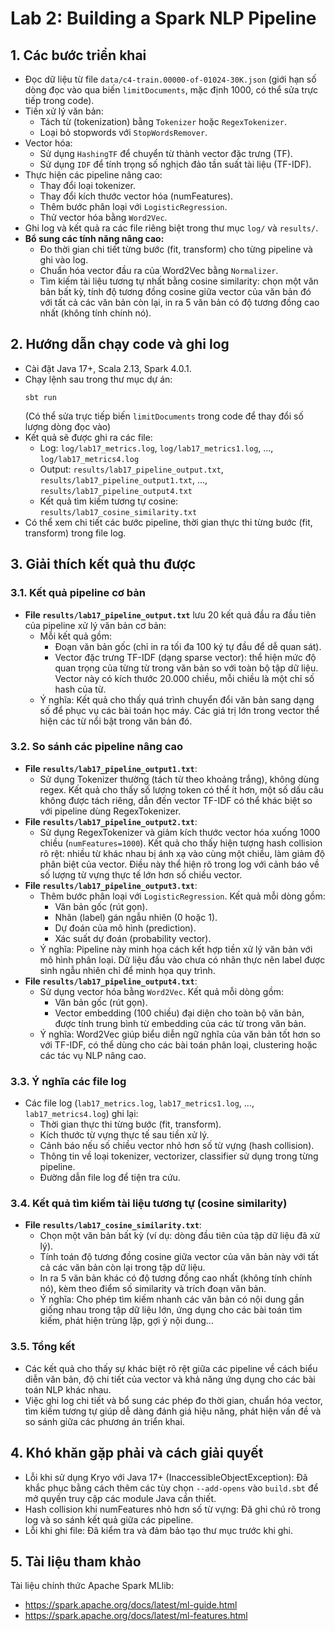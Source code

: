 # Lab 2: Building a Spark NLP Pipeline

## 1. Các bước triển khai

- Đọc dữ liệu từ file `data/c4-train.00000-of-01024-30K.json` (giới hạn số dòng đọc vào qua biến `limitDocuments`, mặc định 1000, có thể sửa trực tiếp trong code).
- Tiền xử lý văn bản:
  - Tách từ (tokenization) bằng `Tokenizer` hoặc `RegexTokenizer`.
  - Loại bỏ stopwords với `StopWordsRemover`.
- Vector hóa:
  - Sử dụng `HashingTF` để chuyển từ thành vector đặc trưng (TF).
  - Sử dụng `IDF` để tính trọng số nghịch đảo tần suất tài liệu (TF-IDF).
- Thực hiện các pipeline nâng cao:
  - Thay đổi loại tokenizer.
  - Thay đổi kích thước vector hóa (numFeatures).
  - Thêm bước phân loại với `LogisticRegression`.
  - Thử vector hóa bằng `Word2Vec`.
- Ghi log và kết quả ra các file riêng biệt trong thư mục `log/` và `results/`.
- **Bổ sung các tính năng nâng cao:**
  - Đo thời gian chi tiết từng bước (fit, transform) cho từng pipeline và ghi vào log.
  - Chuẩn hóa vector đầu ra của Word2Vec bằng `Normalizer`.
  - Tìm kiếm tài liệu tương tự nhất bằng cosine similarity: chọn một văn bản bất kỳ, tính độ tương đồng cosine giữa vector của văn bản đó với tất cả các văn bản còn lại, in ra 5 văn bản có độ tương đồng cao nhất (không tính chính nó).

## 2. Hướng dẫn chạy code và ghi log

- Cài đặt Java 17+, Scala 2.13, Spark 4.0.1.
- Chạy lệnh sau trong thư mục dự án:
  ```
  sbt run
  ```
  (Có thể sửa trực tiếp biến `limitDocuments` trong code để thay đổi số lượng dòng đọc vào)
- Kết quả sẽ được ghi ra các file:
  - Log: `log/lab17_metrics.log`, `log/lab17_metrics1.log`, ..., `log/lab17_metrics4.log`
  - Output: `results/lab17_pipeline_output.txt`, `results/lab17_pipeline_output1.txt`, ..., `results/lab17_pipeline_output4.txt`
  - Kết quả tìm kiếm tương tự cosine: `results/lab17_cosine_similarity.txt`
- Có thể xem chi tiết các bước pipeline, thời gian thực thi từng bước (fit, transform) trong file log.

## 3. Giải thích kết quả thu được

### 3.1. Kết quả pipeline cơ bản

- **File `results/lab17_pipeline_output.txt`** lưu 20 kết quả đầu ra đầu tiên của pipeline xử lý văn bản cơ bản:
  - Mỗi kết quả gồm:
    - Đoạn văn bản gốc (chỉ in ra tối đa 100 ký tự đầu để dễ quan sát).
    - Vector đặc trưng TF-IDF (dạng sparse vector): thể hiện mức độ quan trọng của từng từ trong văn bản so với toàn bộ tập dữ liệu. Vector này có kích thước 20.000 chiều, mỗi chiều là một chỉ số hash của từ.
  - Ý nghĩa: Kết quả cho thấy quá trình chuyển đổi văn bản sang dạng số để phục vụ các bài toán học máy. Các giá trị lớn trong vector thể hiện các từ nổi bật trong văn bản đó.

### 3.2. So sánh các pipeline nâng cao

- **File `results/lab17_pipeline_output1.txt`**:
  - Sử dụng Tokenizer thường (tách từ theo khoảng trắng), không dùng regex. Kết quả cho thấy số lượng token có thể ít hơn, một số dấu câu không được tách riêng, dẫn đến vector TF-IDF có thể khác biệt so với pipeline dùng RegexTokenizer.
- **File `results/lab17_pipeline_output2.txt`**:
  - Sử dụng RegexTokenizer và giảm kích thước vector hóa xuống 1000 chiều (`numFeatures=1000`). Kết quả cho thấy hiện tượng hash collision rõ rệt: nhiều từ khác nhau bị ánh xạ vào cùng một chiều, làm giảm độ phân biệt của vector. Điều này thể hiện rõ trong log với cảnh báo về số lượng từ vựng thực tế lớn hơn số chiều vector.
- **File `results/lab17_pipeline_output3.txt`**:
  - Thêm bước phân loại với `LogisticRegression`. Kết quả mỗi dòng gồm:
    - Văn bản gốc (rút gọn).
    - Nhãn (label) gán ngẫu nhiên (0 hoặc 1).
    - Dự đoán của mô hình (prediction).
    - Xác suất dự đoán (probability vector).
  - Ý nghĩa: Pipeline này minh họa cách kết hợp tiền xử lý văn bản với mô hình phân loại. Dữ liệu đầu vào chưa có nhãn thực nên label được sinh ngẫu nhiên chỉ để minh họa quy trình.
- **File `results/lab17_pipeline_output4.txt`**:
  - Sử dụng vector hóa bằng `Word2Vec`. Kết quả mỗi dòng gồm:
    - Văn bản gốc (rút gọn).
    - Vector embedding (100 chiều) đại diện cho toàn bộ văn bản, được tính trung bình từ embedding của các từ trong văn bản.
  - Ý nghĩa: Word2Vec giúp biểu diễn ngữ nghĩa của văn bản tốt hơn so với TF-IDF, có thể dùng cho các bài toán phân loại, clustering hoặc các tác vụ NLP nâng cao.

### 3.3. Ý nghĩa các file log

- Các file log (`lab17_metrics.log`, `lab17_metrics1.log`, ..., `lab17_metrics4.log`) ghi lại:
  - Thời gian thực thi từng bước (fit, transform).
  - Kích thước từ vựng thực tế sau tiền xử lý.
  - Cảnh báo nếu số chiều vector nhỏ hơn số từ vựng (hash collision).
  - Thông tin về loại tokenizer, vectorizer, classifier sử dụng trong từng pipeline.
  - Đường dẫn file log để tiện tra cứu.

### 3.4. Kết quả tìm kiếm tài liệu tương tự (cosine similarity)

- **File `results/lab17_cosine_similarity.txt`**:
  - Chọn một văn bản bất kỳ (ví dụ: dòng đầu tiên của tập dữ liệu đã xử lý).
  - Tính toán độ tương đồng cosine giữa vector của văn bản này với tất cả các văn bản còn lại trong tập dữ liệu.
  - In ra 5 văn bản khác có độ tương đồng cao nhất (không tính chính nó), kèm theo điểm số similarity và trích đoạn văn bản.
  - Ý nghĩa: Cho phép tìm kiếm nhanh các văn bản có nội dung gần giống nhau trong tập dữ liệu lớn, ứng dụng cho các bài toán tìm kiếm, phát hiện trùng lặp, gợi ý nội dung...

### 3.5. Tổng kết

- Các kết quả cho thấy sự khác biệt rõ rệt giữa các pipeline về cách biểu diễn văn bản, độ chi tiết của vector và khả năng ứng dụng cho các bài toán NLP khác nhau.
- Việc ghi log chi tiết và bổ sung các phép đo thời gian, chuẩn hóa vector, tìm kiếm tương tự giúp dễ dàng đánh giá hiệu năng, phát hiện vấn đề và so sánh giữa các phương án triển khai.

## 4. Khó khăn gặp phải và cách giải quyết

- Lỗi khi sử dụng Kryo với Java 17+ (InaccessibleObjectException): Đã khắc phục bằng cách thêm các tùy chọn `--add-opens` vào `build.sbt` để mở quyền truy cập các module Java cần thiết.
- Hash collision khi numFeatures nhỏ hơn số từ vựng: Đã ghi chú rõ trong log và so sánh kết quả giữa các pipeline.
- Lỗi khi ghi file: Đã kiểm tra và đảm bảo tạo thư mục trước khi ghi.

## 5. Tài liệu tham khảo

Tài liệu chính thức Apache Spark MLlib:

- https://spark.apache.org/docs/latest/ml-guide.html
- https://spark.apache.org/docs/latest/ml-features.html
